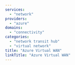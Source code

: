 ```yaml
---
services:
  - "network"
providers:
  - "azure"
domains:
  - "connectivity"
categories: 
  - "network transit hub"
  - "virtual network" 
title: "Azure Virtual WAN"
linkTitle: "Azure Virtual WAN"
---
```

